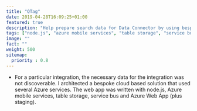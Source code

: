 ```yaml
---
title: "QTag"
date: 2019-04-28T16:09:25+01:00
featured: true
description: "Help prepare search data for Data Connector by using bespoke application"
tags: ["node.js", "azure mobile services", "table storage", "service bus", "azure web services"]
image: ""
fact: ""
weight: 500
sitemap:
  priority : 0.8
---
```


- For a particular integration, the necessary data for the integration was not discoverable. I architected a bespoke cloud based solution that used several Azure services.  The web app was written with node.js, Azure mobile services, table storage, service bus and Azure Web App (plus staging). 
